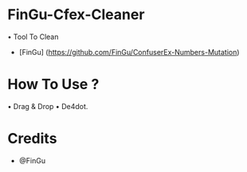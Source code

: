 # FinGu-Cfex-Cleaner

• Tool To Clean 
* [FinGu] (https://github.com/FinGu/ConfuserEx-Numbers-Mutation)
# How To Use ?

• Drag & Drop
• De4dot.

# Credits
* @FinGu
